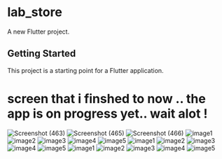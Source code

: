 # lab_store

A new Flutter project.

## Getting Started

This project is a starting point for a Flutter application.

# screen that i finshed to now .. the app is on progress yet.. wait alot !

![Screenshot (463)](https://user-images.githubusercontent.com/75587814/211539659-df538810-8060-4da8-879b-d2f00791b7c7.png)
![Screenshot (465)](https://user-images.githubusercontent.com/75587814/211539748-3357fd7b-6f0b-4044-98d7-a1badcaab60e.png)
![Screenshot (466)](https://user-images.githubusercontent.com/75587814/211539804-f602998d-d689-4c7b-b496-64451bd8f2a2.png)
![image1](https://user-images.githubusercontent.com/75587814/211539871-02537d9b-2f3e-41d7-907c-124b696d0747.jpeg)
![image2](https://user-images.githubusercontent.com/75587814/211539889-678fcd23-ef9c-4271-9b48-cc4d782ed55a.jpeg)
![image3](https://user-images.githubusercontent.com/75587814/211539898-90b5432d-5d89-4cbe-94d6-54fa40618643.jpeg)
![image4](https://user-images.githubusercontent.com/75587814/211539913-44790186-7604-4416-85eb-4455ee7172a8.jpeg)
![image5](https://user-images.githubusercontent.com/75587814/211539927-bbfec524-a571-410a-94b7-50c165d05d36.jpeg)
![image1](https://user-images.githubusercontent.com/75587814/211540000-1df097a7-a0f1-4b71-94e2-7888985f3778.jpeg)
![image2](https://user-images.githubusercontent.com/75587814/211540020-31f5c89c-db17-4898-aa47-ca36a0bc9b6d.jpeg)
![image3](https://user-images.githubusercontent.com/75587814/211540039-9546082c-fbde-4299-b424-beb96b621fc7.jpeg)
![image4](https://user-images.githubusercontent.com/75587814/211540054-bf970de1-cf14-4763-9f76-66976a521bda.jpeg)
![image5](https://user-images.githubusercontent.com/75587814/211540069-43529454-6653-46cc-86d7-81f5416d57f4.jpeg)
![image1](https://user-images.githubusercontent.com/75587814/211540121-80c7aa0b-8a31-4431-880d-7af83e917288.jpeg)
![image2](https://user-images.githubusercontent.com/75587814/211540139-61f2eda9-b723-4497-ab02-f0b2408ee0be.jpeg)
![image3](https://user-images.githubusercontent.com/75587814/211540149-4d9ec7ea-f7ed-4c31-b6f9-8e87aee24dd3.jpeg)
![image4](https://user-images.githubusercontent.com/75587814/211540163-2415815b-3554-4bf4-8024-c215a0562641.jpeg)
![image5](https://user-images.githubusercontent.com/75587814/211540185-d48c8476-326b-4c4d-9347-c1a530cb78ec.jpeg)

